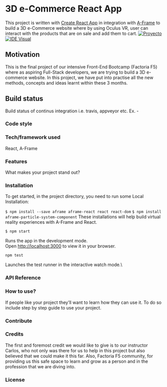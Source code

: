 # 3D e-Commerce React App

This project is written with [Create React App](https://github.com/facebook/create-react-app) in integration with [A-Frame](https://aframe.io/) to build a 3D e-Commerce website where by using Oculus VR, user can interact with the products that are on sale and add them to cart. 
[![Proyecto](https://img.shields.io/badge/Proyecto-yellow)](https://github.com)
[![IDE Visual](https://img.shields.io/badge/IDE-red)](https://github.com)

## Motivation 

This is the final project of our intensive Front-End Bootcamp (Factoria F5) where as aspiring Full-Stack developers, we are trying to build a 3D e-commerce website. In this project, we have put into practise all the new methods, concepts and ideas learnt within these 3 months. 

## Build status
Build status of continus integration i.e. travis, appveyor etc. Ex. -

### Code style


### Tech/framework used
React, A-Frame

### Features
What makes your project stand out?

### Installation

To get started, in the project directory, you need to run some Local Installation:

`$ npm install --save aframe aframe-react react react-dom`
`$ npm install aframe-particle-system-component`
These installations will help build virtual reality experiences with A-Frame and React.

`$ npm start`

Runs the app in the development mode.\
Open [http://localhost:3000](http://localhost:3000) to view it in your browser.

`npm test`

Launches the test runner in the interactive watch mode.\

### API Reference


### How to use?
If people like your project they’ll want to learn how they can use it. To do so include step by step guide to use your project.

### Contribute


### Credits
The first and foremost credit we would like to give is to our instructor Carlos, who not only was there for us to help in this project but also believed that we could make it this far. Also, Factoria F5 community, for providing us this safe space to learn and grow as a person and in the profession that we are diving into.

### License
